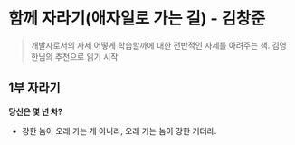 # 함께 자라기(애자일로 가는 길) - 김창준

> 개발자로서의 자세 어떻게 학습할까에 대한 전반적인 자세를 아려주는 책. 김영한님의 추천으로 읽기 시작

## 1부 자라기

**당신은 몇 년 차?**

* 강한 놈이 오래 가는 게 아니라, 오래 가는 놈이 강한 거더라.